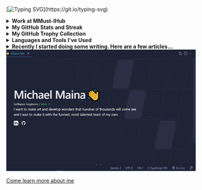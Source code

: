 [![Typing SVG](https://readme-typing-svg.demolab.com?font=Permanent+Marker&pause=1000&color=2BF715FF&center=true&vCenter=true&width=446&lines=Hello+%F0%9F%91%8B;I'm+Michael+Maina;I+currently+work+at+MMMUST-Ihub;And+I+love+coffee...)](https://git.io/typing-svg)

<details><summary><b>Work at MMust-IHub</b></summary>

I am a student at mmust and also the current [MMUST-Ihub](https://mmust-ihub.vercel.app) Development Lead. I major in frontend and mobile development. I use react, nextJs for web development and React native for mobile development

</details>

<details><summary><b>My GitHub Stats and Streak</b></summary>

<p align="center"><img src="https://github-readme-stats.vercel.app/api?username=Muchael123&show_icons=true&count_private=true&hide=issues,contribs&theme=react" alt="GitHub stats" /></p>

<p align="center"><img src="https://streak-stats.demolab.com?user=Muchael123&theme=react&border_radius=5&date_format=M%20j%5B%2C%20Y%5D&currStreakNum=DD0000" alt="Muchael123's GitHub streak stats" /></p>

<!-- <p align="center"><img src="https://github-readme-stats-flax-seven-13.vercel.app?user=Muchael123&theme=react&border_radius=5&fire=FF0000&ring=FF0000&currStreakNum=FF0000" alt="Muchael123's GitHub streak stats" /></p> -->

<!-- <p align="center"><img src="https://github-readme-streak-stats.herokuapp.com?user=Muchael123=react&border_radius=5&fire=FF0000&ring=FF0000&currStreakNum=FF0000" alt="Muchael123's GitHub streak stats" /></p> -->

</details>

<details><summary><b>My GitHub Trophy Collection</b></summary>

<p align="center">
<img alig src="https://github-profile-trophy.vercel.app/?username=Muchael123&margin-w=8&column=4&title=MultipleLang,Organizations,Repositories,Commits,Followers,PullRequest,Stars,Issues&theme=darkhub&no-frame=true" alt="github trophies" />
</p>

</details>

<details><summary><b>Languages and Tools I've Used</b></summary>
<br>
<p align="center">
  <img src="https://skillicons.dev/icons?i=html,css,js,react,nextjs,bootstrap,tailwind,mongodb,supabase,nodejs,prisma,jest,bitbucket,docker,prometheus,androidstudio,git,github,azure,vercel,emacs,figma,gcp,githubactions,gradle,graphql,vscode&perline=7&theme=dark" />
</p>
<br><br>

</details>

<details><summary><b>Recently I started doing some writing. Here are a few articles...</b></summary>

<!-- BLOG-POST-LIST:START -->
 [Introduction to nodejs!](https://installing-node-js.hashnode.dev/introduction-to-nodejs) <br/>
 [The 5 essential elements of a winning landing page!]([https://installing-node-js.hashnode.dev/introduction-to-nodejs](https://installing-node-js.hashnode.dev/the-5-essential-elements-of-a-winning-landing-page)

</details>


<a href="https://michael-maina.me/#about-me">
  <img
    alt="I want to make art and develop wonders that hundres of thousands will come see, \n and I wan to make it with the funnest, most talented team of my own" width="750"
    src="https://github.com/Muchael123/Muchael123/blob/main/Maich.jpeg"
  />
</a>

[Come learn more about me](https://michael-maina.me/#about-me)
